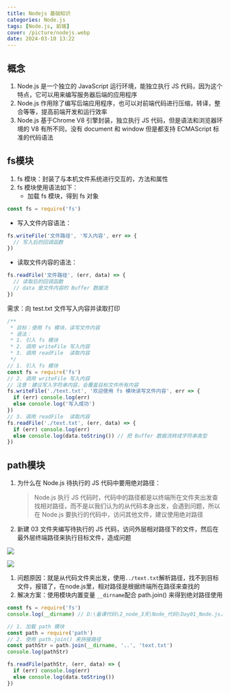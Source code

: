 ```yaml
---
title: Nodejs 基础知识
categories: Node.js
tags: [Node.js, 前端]
cover: /picture/nodejs.webp
date: 2024-03-10 13:22
---
```


## 概念

1.  Node.js 是一个独立的 JavaScript 运行环境，能独立执行 JS 代码，因为这个特点，它可以用来编写服务器后端的应用程序
2.  Node.js 作用除了编写后端应用程序，也可以对前端代码进行压缩，转译，整合等等，提高前端开发和运行效率
3.  Node.js 基于Chrome V8 引擎封装，独立执行 JS 代码，但是语法和浏览器环境的 V8 有所不同，没有 document 和 window 但是都支持 ECMAScript 标准的代码语法

## fs模块

1.  fs 模块：封装了与本机文件系统进行交互的，方法和属性
2.  fs 模块使用语法如下：
    -   加载 fs 模块，得到 fs 对象

```javascript
const fs = require('fs')
```

-   写入文件内容语法：

```javascript
fs.writeFile('文件路径', '写入内容', err => {
  // 写入后的回调函数
})
```

-   读取文件内容的语法：

```javascript
fs.readFile('文件路径', (err, data) => {
  // 读取后的回调函数
  // data 是文件内容的 Buffer 数据流
})
```

需求：向 test.txt 文件写入内容并读取打印

```javascript
/**
 * 目标：使用 fs 模块，读写文件内容
 * 语法：
 * 1. 引入 fs 模块
 * 2. 调用 writeFile 写入内容
 * 3. 调用 readFile  读取内容
 */
// 1. 引入 fs 模块
const fs = require('fs')
// 2. 调用 writeFile 写入内容
// 注意：建议写入字符串内容，会覆盖目标文件所有内容
fs.writeFile('./text.txt', '欢迎使用 fs 模块读写文件内容', err => {
  if (err) console.log(err)
  else console.log('写入成功')
})
// 3. 调用 readFile  读取内容
fs.readFile('./text.txt', (err, data) => {
  if (err) console.log(err)
  else console.log(data.toString()) // 把 Buffer 数据流转成字符串类型
})
```

## path模块

1.  为什么在 Node.js 待执行的 JS 代码中要用绝对路径：
    > Node.js 执行 JS 代码时，代码中的路径都是以终端所在文件夹出发查找相对路径，而不是以我们认为的从代码本身出发，会遇到问题，所以在 Node.js 要执行的代码中，访问其他文件，建议使用绝对路径
2.  新建 03 文件夹编写待执行的 JS 代码，访问外层相对路径下的文件，然后在最外层终端路径来执行目标文件，造成问题

![](image-20230330113929178_NYoBbTobk8.png)

![](image-20230330113942679_UnojEBpAIg.png)

1.  问题原因：就是从代码文件夹出发，使用`../text.txt`解析路径，找不到目标文件，报错了，在node.js里，相对路径是根据终端所在路径来查找的
2.  解决方案：使用模块内置变量 `__dirname`配合 path.join() 来得到绝对路径使用

```javascript
const fs = require('fs')
console.log(__dirname) // D:\备课代码\2_node_3天\Node_代码\Day01_Node.js入门\代码\03

// 1. 加载 path 模块
const path = require('path')
// 2. 使用 path.join() 来拼接路径
const pathStr = path.join(__dirname, '..', 'text.txt')
console.log(pathStr)

fs.readFile(pathStr, (err, data) => {
  if (err) console.log(err)
  else console.log(data.toString())
})
```
